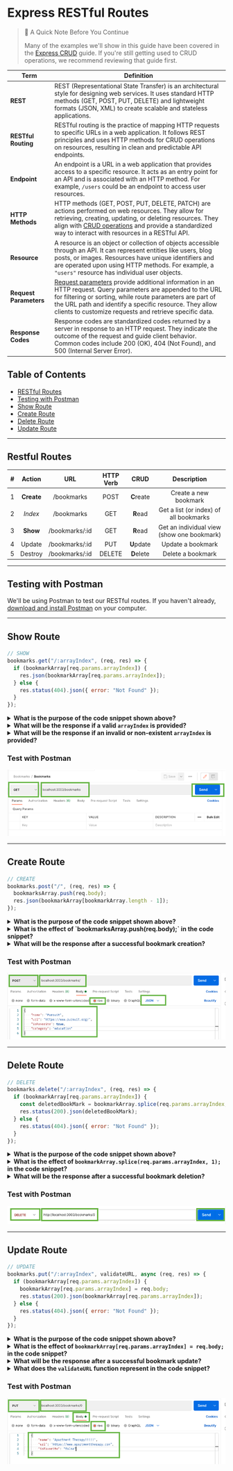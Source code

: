 # Express RESTful Routes

> 📘 A Quick Note Before You Continue
>
> Many of the examples we'll show in this guide have been covered in the [Express CRUD](./05-express-crud.md) guide. If you're still getting used to CRUD operations, we recommend reviewing that guide first.

| Term | Definition |
| ---- | ---------- |
| __REST__ | REST (Representational State Transfer) is an architectural style for designing web services. It uses standard HTTP methods (GET, POST, PUT, DELETE) and lightweight formats (JSON, XML) to create scalable and stateless applications. |
| __RESTful Routing__ | RESTful routing is the practice of mapping HTTP requests to specific URLs in a web application. It follows REST principles and uses HTTP methods for CRUD operations on resources, resulting in clean and predictable API endpoints. |
| __Endpoint__ | An endpoint is a URL in a web application that provides access to a specific resource. It acts as an entry point for an API and is associated with an HTTP method. For example, `/users` could be an endpoint to access user resources. |
| __HTTP Methods__ | HTTP methods (GET, POST, PUT, DELETE, PATCH) are actions performed on web resources. They allow for retrieving, creating, updating, or deleting resources. They align with [CRUD operations](./05-express-crud.md) and provide a standardized way to interact with resources in a RESTful API. |
| __Resource__ | A resource is an object or collection of objects accessible through an API. It can represent entities like users, blog posts, or images. Resources have unique identifiers and are operated upon using HTTP methods. For example, a `"users"` resource has individual user objects. |
| __Request Parameters__ | [Request parameters](./03-intro-to-express-request.md) provide additional information in an HTTP request. Query parameters are appended to the URL for filtering or sorting, while route parameters are part of the URL path and identify a specific resource. They allow clients to customize requests and retrieve specific data. |
| __Response Codes__ | Response codes are standardized codes returned by a server in response to an HTTP request. They indicate the outcome of the request and guide client behavior. Common codes include 200 (OK), 404 (Not Found), and 500 (Internal Server Error). |

## Table of Contents

- [RESTful Routes](#restful-routes)
- [Testing with Postman](#testing-with-postman)
- [Show Route](#show-route)
- [Create Route](#create-route)
- [Delete Route](#delete-route)
- [Update Route](#update-route)

---

## Restful Routes

|  #  |   Action   |      URL       | HTTP Verb |    CRUD    |                Description                 |
| :-: | :--------: | :------------: | :-------: | :--------: | :----------------------------------------: |
|  1  | **Create** |   /bookmarks   |   POST    | **C**reate |           Create a new bookmark            |
|  2  |  _Index_   |   /bookmarks   |    GET    |  **R**ead  |   Get a list (or index) of all bookmarks   |
|  3  |  **Show**  | /bookmarks/:id |    GET    |  **R**ead  | Get an individual view (show one bookmark) |
|  4  |   Update   | /bookmarks/:id |    PUT    | **U**pdate |             Update a bookmark              |
|  5  |  Destroy   | /bookmarks/:id |  DELETE   | **D**elete |             Delete a bookmark              |

---

## Testing with Postman

We'll be using Postman to test our RESTful routes. If you haven't already, [download and install Postman](https://www.postman.com/downloads/) on your computer.

---

## Show Route

```js
// SHOW
bookmarks.get("/:arrayIndex", (req, res) => {
  if (bookmarkArray[req.params.arrayIndex]) {
    res.json(bookmarkArray[req.params.arrayIndex]);
  } else {
    res.status(404).json({ error: "Not Found" });
  }
});
```

<details>
<summary><strong>What is the purpose of the code snippet shown above?</strong></summary>

The purpose of the code snippet is to handle a GET request to retrieve a specific bookmark from the `bookmarkArray` based on the `arrayIndex` provided in the URL.
</details>

<details>
<summary><strong>What will be the response if a valid <code>arrayIndex</code> is provided?</strong></summary>

The response will be the JSON representation of the bookmark located at the specified `arrayIndex` in the `bookmarkArray`.
</details>

<details>
<summary><strong>What will be the response if an invalid or non-existent <code>arrayIndex</code> is provided?</strong></summary>

The response will have a status code of 404 (Not Found) and a JSON object containing the error message: `{ "error": "Not Found" }`.
</details>

### Test with Postman

![Postman GET](./images/postman-get.png)

---

## Create Route

```js
// CREATE
bookmarks.post("/", (req, res) => {
  bookmarksArray.push(req.body);
  res.json(bookmarkArray[bookmarkArray.length - 1]);
});
```

<details>
<summary><strong>What is the purpose of the code snippet shown above?</strong></summary>

The purpose of the code snippet is to handle a POST request to create a new bookmark. The bookmark data provided in the request body is added to the `bookmarkArray`, and the newly added bookmark is returned as the response.
</details>

<details>
<summary><strong>What is the effect of `bookmarksArray.push(req.body);` in the code snippet?</strong></summary>

The line `bookmarksArray.push(req.body);` adds the data from the request body (containing the new bookmark) to the end of the `bookmarkArray`. It effectively creates a new bookmark by appending it to the existing array.
</details>

<details>
<summary><strong>What will be the response after a successful bookmark creation?</strong></summary>

The response will be the JSON representation of the newly created bookmark, which is the last element of the `bookmarkArray`.
</details>

### Test with Postman

![Postman CREATE](./images/postman-create.png)

---

## Delete Route

```js
// DELETE
bookmarks.delete("/:arrayIndex", (req, res) => {
  if (bookmarkArray[req.params.arrayIndex]) {
    const deletedBookMark = bookmarkArray.splice(req.params.arrayIndex, 1);
    res.status(200).json(deletedBookMark);
  } else {
    res.status(404).json({ error: "Not Found" });
  }
});
```

<details>
<summary><strong>What is the purpose of the code snippet shown above?</strong></summary>

The purpose of the code snippet is to handle a DELETE request to remove a specific bookmark from the `bookmarkArray` based on the `arrayIndex` provided in the URL.
</details>

<details>
<summary><strong>What is the effect of <code>bookmarkArray.splice(req.params.arrayIndex, 1);</code> in the code snippet?</strong></summary>

The line `bookmarkArray.splice(req.params.arrayIndex, 1);` removes one element from the `bookmarkArray` at the specified `arrayIndex`. It effectively deletes the bookmark from the array.
</details>

<details>
<summary><strong>What will be the response after a successful bookmark deletion?</strong></summary>

The response will have a status code of 200 (OK), and it will contain the JSON representation of the deleted bookmark in an array. The deleted bookmark is returned as confirmation of the deletion.
</details>

### Test with Postman

![Postman DELETE](./images/postman-delete.png)

---

## Update Route

```js
// UPDATE
bookmarks.put("/:arrayIndex", validateURL, async (req, res) => {
  if (bookmarkArray[req.params.arrayIndex]) {
    bookmarkArray[req.params.arrayIndex] = req.body;
    res.status(200).json(bookmarkArray[req.params.arrayIndex]);
  } else {
    res.status(404).json({ error: "Not Found" });
  }
});
```

<details>
<summary><strong>What is the purpose of the code snippet shown above?</strong></summary>

The purpose of the code snippet is to handle a PUT request to update a specific bookmark in the `bookmarkArray` based on the `arrayIndex` provided in the URL.
</details>

<details>
<summary><strong>What is the effect of <code>bookmarkArray[req.params.arrayIndex] = req.body;</code> in the code snippet?</strong></summary>

The line `bookmarkArray[req.params.arrayIndex] = req.body;` updates the bookmark in the `bookmarkArray` at the specified `arrayIndex` with the data provided in the request body (`req.body`).
</details>

<details>
<summary><strong>What will be the response after a successful bookmark update?</strong></summary>

The response will have a status code of 200 (OK), and it will contain the JSON representation of the updated bookmark in the `bookmarkArray`. The updated bookmark is returned as confirmation of the successful update.
</details>

<details>
<summary><strong>What does the <code>validateURL</code> function represent in the code snippet?</strong></summary>

The `validateURL` function represents a middleware function that can be used to validate the URL provided in the request body or perform any other necessary validations before processing the request further. It is executed before the main request handler in the code snippet.

One possible way to write the `validateURL` function is shown below:

```js
const validateURL = (req, res, next) => {
  if (
    req.body.url.substring(0, 7) === "http://" ||
    req.body.url.substring(0, 8) === "https://"
  ) {
    return next();
  } else {
    res
      .status(400)
      .send(`Oops, you forgot to start your url with http:// or https://`);
  }
};
```

See the [Express Middleware](./06-express-middleware.md) guide for more information on middleware functions.
</details>

### Test with Postman

![Postman UPDATE](./images/postman-update.png)